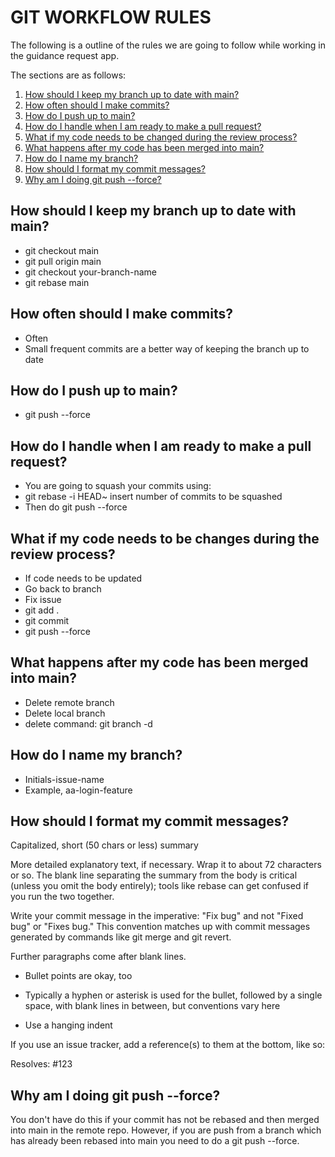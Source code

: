 # GIT WORKFLOW RULES 

The following is a outline of the rules we are going to follow while working in the guidance request app. 
 
The sections are as follows: 

1) [How should I keep my branch up to date with main?](#1)
2) [How often should I make commits?](#2)
3) [How do I push up to main?](#3) 
4) [How do I handle when I am ready to make a pull request?](#4)
5) [What if my code needs to be changed during the review process?](#5)
6) [What happens after my code has been merged into main?](#6)
7) [How do I name my branch?](#7)
8) [How should I format my commit messages?](#8)
9) [Why am I doing git push --force?](#9)


## <a name="1"></a> How should I keep my branch up to date with main?
* git checkout main
* git pull origin main
* git checkout your-branch-name
* git rebase main


## <a name="2"></a> How often should I make commits?
* Often 
* Small frequent commits are a better way of keeping the branch up to date

## <a name="3"></a> How do I push up to main? 
* git push --force

## <a name="4"></a> How do I handle when I am ready to make a pull request?
* You are going to squash your commits using:
* git rebase -i HEAD~ insert number of commits to be squashed
* Then do git push --force 

## <a name="5"></a> What if my code needs to be changes during the review process?
* If code needs to be updated
* Go back to branch 
* Fix issue 
* git add . 
* git commit
* git push --force  
  
## <a name="6"></a> What happens after my code has been merged into main?
* Delete remote branch
* Delete local branch
* delete command: git branch -d <local-branch>
  
## <a name="7"></a>How do I name my branch? 
* Initials-issue-name
* Example, 
aa-login-feature 

## <a name="8"></a> How should I format my commit messages? 
Capitalized, short (50 chars or less) summary

More detailed explanatory text, if necessary.  Wrap it to about 72
characters or so. The blank
line separating the summary from the body is critical (unless you omit
the body entirely); tools like rebase can get confused if you run the
two together.

Write your commit message in the imperative: "Fix bug" and not "Fixed bug"
or "Fixes bug."  This convention matches up with commit messages generated
by commands like git merge and git revert.

Further paragraphs come after blank lines.

- Bullet points are okay, too

- Typically a hyphen or asterisk is used for the bullet, followed by a
  single space, with blank lines in between, but conventions vary here

- Use a hanging indent

If you use an issue tracker, add a reference(s) to them at the bottom,
like so:

Resolves: #123

## <a name="9"></a> Why am I doing git push --force? 
 You don't have do this if your commit has not be rebased and then merged into main in the remote repo. 
 However, if you are push from a branch which has already been rebased into main you need to do a git push --force.
